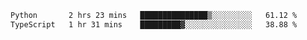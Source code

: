 <!--START_SECTION:waka-->

```txt
Python       2 hrs 23 mins   ███████████████▒░░░░░░░░░   61.12 %
TypeScript   1 hr 31 mins    █████████▓░░░░░░░░░░░░░░░   38.88 %
```

<!--END_SECTION:waka-->
